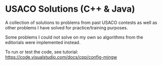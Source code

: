 # USACO Solutions (C++ & Java)
A collection of solutions to problems from past USACO contests as well as other problems
I have solved for practice/training purposes.

Some problems I could not solve on my own so algorithms from the editorials were implemented instead.

To run or test the code, see tutorial: https://code.visualstudio.com/docs/cpp/config-mingw
